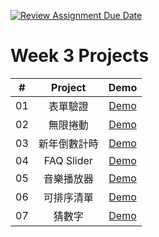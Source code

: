 [![Review Assignment Due Date](https://classroom.github.com/assets/deadline-readme-button-24ddc0f5d75046c5622901739e7c5dd533143b0c8e959d652212380cedb1ea36.svg)](https://classroom.github.com/a/k2L2x6nl)
# Week 3 Projects

|  #  |    Project     | Demo |
| :-: | :------------: | :---: |
| 01  | 表單驗證 | [Demo](https://jayredk.github.io/m3-week-03-jayredk/form_validator/) |
| 02  | 無限捲動 | [Demo](https://jayredk.github.io/m3-week-03-jayredk/Infinite_scroll/) |
| 03  | 新年倒數計時 | [Demo](https://jayredk.github.io/m3-week-03-jayredk/new_year_countdown/) |
| 04  | FAQ Slider | [Demo](https://jayredk.github.io/m3-week-03-jayredk/faq_slider/) |
| 05  | 音樂播放器 | [Demo](https://jayredk.github.io/m3-week-03-jayredk/music_player/) |
| 06  | 可排序清單 | [Demo](https://jayredk.github.io/m3-week-03-jayredk/sortable_list/) |
| 07  | 猜數字 | [Demo](https://jayredk.github.io/m3-week-03-jayredk/speak_number_guessing/) |
